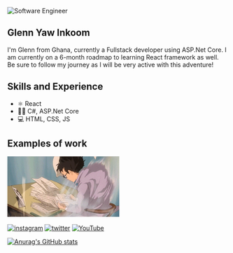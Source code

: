 ![Software Engineer](https://pbs.twimg.com/profile_banners/3438148275/1635864557/800x200)

## Glenn Yaw Inkoom

I'm Glenn from Ghana, currently a Fullstack developer using ASP.Net Core. I am currently on a 6-month roadmap to learning React framework as well. Be sure to follow my journey as I will be very active with this adventure!

## Skills and Experience
* ⚛️ React
* 🧑‍💻 C#, ASP.Net Core
* 💻 HTML, CSS, JS

## Examples of work
<img src="https://github.com/dwnlglendale/dwnlglendale/blob/main/giphy.gif" width="256"/>



[<img src='https://cdn.jsdelivr.net/npm/simple-icons@3.0.1/icons/instagram.svg' alt='instagram' height='40'>](https://www.instagram.com/dwnlglendale/)  [<img src='https://cdn.jsdelivr.net/npm/simple-icons@3.0.1/icons/twitter.svg' alt='twitter' height='40'>](https://twitter.com/dwnlglendale)  [<img src='https://cdn.jsdelivr.net/npm/simple-icons@3.0.1/icons/youtube.svg' alt='YouTube' height='40'>](https://www.youtube.com/channel/glendaleYT)  

[![Anurag's GitHub stats](https://github-readme-stats.vercel.app/api?username=dwnlglendale)](https://github.com/anuraghazra/github-readme-stats)
<!--
**dwnlglendale/dwnlglendale** is a ✨ _special_ ✨ repository because its `README.md` (this file) appears on your GitHub profile.

Here are some ideas to get you started:

- 🔭 I’m currently working on ...
- 🌱 I’m currently learning ...
- 👯 I’m looking to collaborate on ...
- 🤔 I’m looking for help with ...
- 💬 Ask me about ...
- 📫 How to reach me: ...
- 😄 Pronouns: ...
- ⚡ Fun fact: ...
-->
